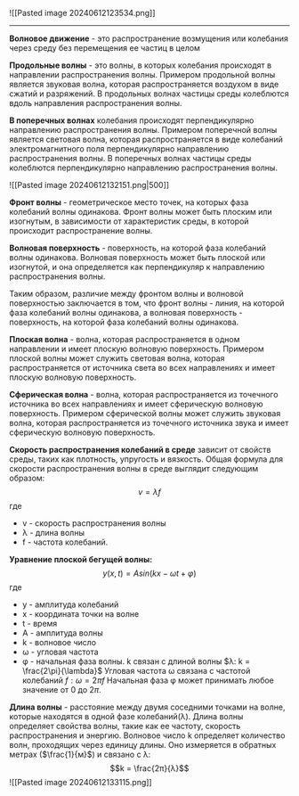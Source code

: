  ![[Pasted image 20240612123534.png]]

---

**Волновое движение** - это распространение возмущения или колебания через среду без перемещения ее частиц в целом

**Продольные волны** - это волны, в которых колебания происходят в направлении
распространения волны. Примером продольной волны является звуковая волна,
которая распространяется воздухом в виде сжатий и разряжений. В продольных
волнах частицы среды колеблются вдоль направления распространения волны.

**В поперечных волнах** колебания происходят перпендикулярно направлению распространения волны. Примером поперечной волны является световая волна, которая распространяется в виде колебаний электромагнитного поля перпендикулярно направлению распространения волны. В поперечных волнах частицы среды колеблются перпендикулярно направлению распространения волны.

![[Pasted image 20240612132151.png|500]]

**Фронт волны** - геометрическое место точек, на которых фаза колебаний волны
одинакова. Фронт волны может быть плоским или изогнутым, в зависимости от
характеристик среды, в которой происходит распространение волны.

**Волновая поверхность** - поверхность, на которой фаза колебаний волны одинакова.
Волновая поверхность может быть плоской или изогнутой, и она определяется как перпендикуляр к направлению распространения волны. 

Таким образом, различие между фронтом волны и волновой поверхностью заключается в том, что фронт волны - линия, на которой фаза колебаний волны одинакова, а волновая поверхность - поверхность, на которой фаза колебаний волны одинакова.

**Плоская волна** - волна, которая распространяется в одном направлении и имеет
плоскую волновую поверхность. Примером плоской волны может служить световая
волна, которая распространяется от источника света во всех направлениях и имеет
плоскую волновую поверхность.

**Сферическая волна** - волна, которая распространяется из точечного источника во
всех направлениях и имеет сферическую волновую поверхность. Примером
сферической волны может служить звуковая волна, которая распространяется из
точечного источника звука и имеет сферическую волновую поверхность.

**Скорость распространения колебаний в среде** зависит от свойств среды, таких как плотность, упругость и вязкость. Общая формула для скорости распространения волны в среде выглядит следующим образом: $$v= \lambda f$$где 
- v - скорость распространения волны
- λ - длина волны 
- f - частота колебаний.

**Уравнение плоской бегущей волны:**
$$y(x, t) = A sin(kx - ωt + φ)$$
где 
- y - амплитуда колебаний
- x - координата точки на волне
- t - время
- A - амплитуда волны
- k - волновое число
- ω - угловая частота
- φ - начальная фаза волны.
k связан с длиной волны $λ: k = \frac{2\pi}{\lambda}$
Угловая частота ω связана с частотой колебаний $f: ω = 2πf$
Начальная фаза φ может принимать любое значение от 0 до $2π$.

**Длина волны** - расстояние между двумя соседними точками на волне, которые находятся в одной фазе колебаний(λ). Длина волны определяет свойства волны, такие как ее частоту, скорость распространения и энергию. Волновое число k определяет количество волн, проходящих через единицу длины. Оно измеряется в обратных метрах ($\frac{1}{м}$) и связано с λ: $$k = \frac{2π}{λ}$$
![[Pasted image 20240612133115.png]]